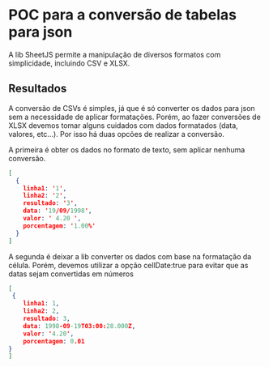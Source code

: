 # POC para a conversão de tabelas para json

A lib SheetJS permite a manipulação de diversos formatos com simplicidade, incluindo CSV e XLSX.

## Resultados

A conversão de CSVs é simples, já que é só converter os dados para json sem a necessidade de aplicar formatações.
Porém, ao fazer conversões de XLSX devemos tomar alguns cuidados com dados formatados (data, valores, etc...). Por isso
há duas opcões de realizar a conversão.

A primeira é obter os dados no formato de texto, sem aplicar nenhuma conversão.
```JSON
[
  {
    linha1: '1',
    linha2: '2',
    resultado: '3',
    data: '19/09/1998',
    valor: ' 4.20 ',
    porcentagem: '1.00%'
  }
]
```
A segunda é deixar a lib converter os dados com base na formatação da célula. Porém, devemos utilizar a opção cellDate:true
para evitar que as datas sejam convertidas em números
```JSON
[
 {
    linha1: 1,
    linha2: 2,
    resultado: 3,
    data: 1998-09-19T03:00:28.000Z,
    valor: '4.20',
    porcentagem: 0.01
}
]
```